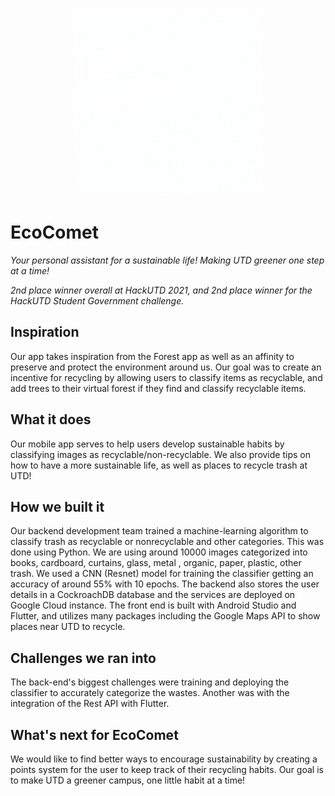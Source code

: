 <p align="center">
<img src="Simple%20Green%20Tree%20Art%20%26%20Design%20Logo.gif" width="300">
  </p>
  
# EcoComet
*Your personal assistant for a sustainable life! Making UTD greener one step at a time!*

*2nd place winner overall at HackUTD 2021, and 2nd place winner for the HackUTD Student Government challenge.*

## Inspiration
Our app takes inspiration from the Forest app as well as an affinity to preserve and protect the environment around us. Our goal was to create an incentive for recycling by allowing users to classify items as recyclable, and add trees to their virtual forest if they find and classify recyclable items.

## What it does
Our mobile app serves to help users develop sustainable habits by classifying images as recyclable/non-recyclable. We also provide tips on how to have a more sustainable life, as well as places to recycle trash at UTD!

## How we built it
Our backend development team trained a machine-learning algorithm to classify trash as recyclable or nonrecyclable and other categories. This was done using Python. We are using around 10000 images categorized into books, cardboard, curtains, glass, metal , organic, paper, plastic, other trash. We used a CNN (Resnet) model for training the classifier getting an accuracy of around 55% with 10 epochs. 
The backend also stores the user details in a CockroachDB database and the services are deployed on Google Cloud instance. 
The front end is built with Android Studio and Flutter, and utilizes many packages including the Google Maps API to show places near UTD to recycle. 

## Challenges we ran into
The back-end's biggest challenges were training and deploying the classifier to accurately categorize the wastes. Another was with the integration of the Rest API with Flutter.

## What's next for EcoComet
We would like to find better ways to encourage sustainability by creating a points system for the user to keep track of their recycling habits. Our goal is to make UTD a greener campus, one little habit at a time!
